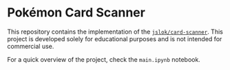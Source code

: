 # Pokémon Card Scanner  

This repository contains the implementation of the [`jslok/card-scanner`](https://github.com/jslok/card-scanner). This project is developed solely for educational purposes and is not intended for commercial use.  

For a quick overview of the project, check the `main.ipynb` notebook.  